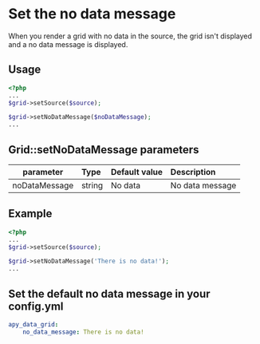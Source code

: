 Set the no data message
=======================

When you render a grid with no data in the source, the grid isn't displayed and a no data message is displayed.

## Usage

```php
<?php
...
$grid->setSource($source);

$grid->setNoDataMessage($noDataMessage);
...
```

## Grid::setNoDataMessage parameters

|parameter|Type|Default value|Description|
|:--:|:--|:--|:--|
|noDataMessage|string|No data|No data message|

## Example

```php
<?php
...
$grid->setSource($source);

$grid->setNoDataMessage('There is no data!');
...
```

## Set the default no data message in your config.yml
```yml
apy_data_grid:
    no_data_message: There is no data!
```